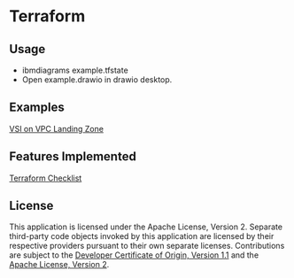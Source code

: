 # Terraform

## Usage

- ibmdiagrams example.tfstate
- Open example.drawio in drawio desktop.

## Examples

[VSI on VPC Landing Zone](examples/slzvsi-terraform.drawio.png)

## Features Implemented

[Terraform Checklist](terraform-checklist.md)

## License

This application is licensed under the Apache License, Version 2.  Separate third-party code objects invoked by this application are licensed by their respective providers pursuant to their own separate licenses.  Contributions are subject to the [Developer Certificate of Origin, Version 1.1](https://developercertificate.org/) and the [Apache License, Version 2](https://www.apache.org/licenses/LICENSE-2.0.txt).
